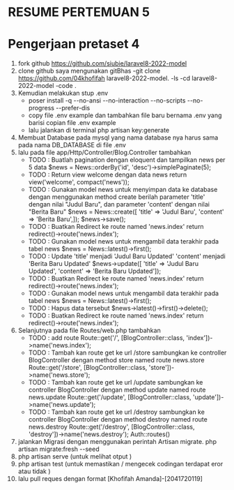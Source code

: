 # RESUME PERTEMUAN 5 
# Pengerjaan pretaset 4
1. fork github https://github.com/siubie/laravel8-2022-model
2. clone github saya mengunakan gitBhas
  -git clone https://github.com/04khofifah laravel8-2022-model.
  -ls
  -cd laravel8-2022-model
  -code . 
3. Kemudian melakukan stup .env
    - poser install -q --no-ansi --no-interaction --no-scripts --no-progress --prefer-dis
    - copy file .env example  dan tambahkan file baru bernama .env yang barisi copian file .env example
    - lalu jalankan di terminal php artisan key:generate
4. Membuat Database pada mysql yang nama database nya harus sama pada nama DB_DATABASE di file .env
5. lalu pada  file app/Http/Controller/Blog.Controller tambahkan 
    - TODO : Buatlah pagination dengan eloquent dan tampilkan news per 5 data
        $news = News::orderBy('id', 'desc')->simplePaginate(5);
    - TODO : Return view welcome dengan data news
        return view('welcome', compact('news'));
    - TODO : Gunakan model news untuk menyimpan data ke database dengan menggunakan method create berilah parameter 'title' dengan nilai "Judul Baru", dan parameter 'content' dengan nilai "Berita Baru"
        $news = News::create([
        'title' => 'Judul Baru',
        'content' => 'Berita Baru',]);
        $news->save();
    - TODO : Buatkan Redirect ke route named 'news.index'
        return redirect()->route('news.index');
    - TODO : Gunakan model news untuk mengambil data terakhir pada tabel news
        $news = News::latest()->first();
    - TODO : Update 'title' menjadi 'Judul Baru Updated' 'content' menjadi 'Berita Baru Updated'
        $news->update([
            'title' => 'Judul Baru Updated',
            'content' => 'Berita Baru Updated']);
    - TODO : Buatkan Redirect ke route named 'news.index'
        return redirect()->route('news.index');
    - TODO : Gunakan model news untuk mengambil data terakhir pada tabel news
         $news = News::latest()->first();
    - TODO : Hapus data tersebut
         $news->latest()->first()->delete();
    - TODO : Buatkan Redirect ke route named 'news.index'
         return redirect()->route('news.index');
6. Selanjutnya pada file Routes/web.php tambahkan
    - TODO : add route
        Route::get('/', [BlogController::class, 'index'])->name('news.index');
    - TODO : Tambah kan route get ke url /store sambungkan ke controller BlogController dengan method store named route news.store
        Route::get('/store', [BlogController::class, 'store'])->name('news.store');
    - TODO : Tambah kan route get ke url /update sambungkan ke controller BlogController dengan method update named route news.update
        Route::get('/update', [BlogController::class, 'update'])->name('news.update');
    - TODO : Tambah kan route get ke url /destroy sambungkan ke controller BlogController dengan method destroy named route news.destroy
        Route::get('/destroy', [BlogController::class, 'destroy'])->name('news.destroy');
        Auth::routes()
7. jalankan Migrasi dengan menggunakan perintah Artisan migrate.
    php artisan migrate:fresh --seed
8. php artisan serve (untuk melihat otput )
9. php artisan test (untuk memastikan / mengecek codingan terdapat eror atau tidak )
10.  lalu pull reques dengan format 
    [Khofifah Amanda]-[2041720119]

